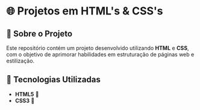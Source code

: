 # 🌐 Projetos em HTML's & CSS's  

## 📌 Sobre o Projeto  
Este repositório contém um projeto desenvolvido utilizando **HTML** e **CSS**, com o objetivo de aprimorar habilidades em estruturação de páginas web e estilização.  

## 🚀 Tecnologias Utilizadas  
- **HTML5** 📄  
- **CSS3** 🎨 
